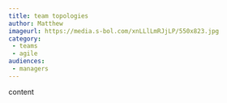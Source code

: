 ```yaml
---
title: team topologies
author: Matthew
imageurl: https://media.s-bol.com/xnLLlLmRJjLP/550x823.jpg
category:
 - teams
 - agile
audiences:
 - managers
---
```


content